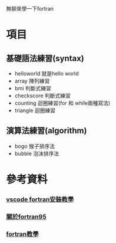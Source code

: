 無聊來學一下fortran
# 項目
## 基礎語法練習(syntax)
* helloworld 就是hello world
* array 陣列練習
* bmi 判斷式練習
* checkscore 判斷式練習
* counting 迴圈練習(for 和 while兩種寫法)
* triangle 迴圈練習
## 演算法練習(algorithm)
* bogo 猴子排序法
* bubble 泡沫排序法

# 參考資料
### [vscode fortran安裝教學](https://www.youtube.com/watch?v=RrsoM6wVEWE&pp=ygUeZm9ydHJhbiBpbiB2aXN1YWwgc3R1ZGlvIGNvZGUg)

### [關於fortran95](https://en.wikipedia.org/wiki/Fortran_95_language_features)

### [fortran教學](https://www.youtube.com/watch?v=__2UgFNYgf8)